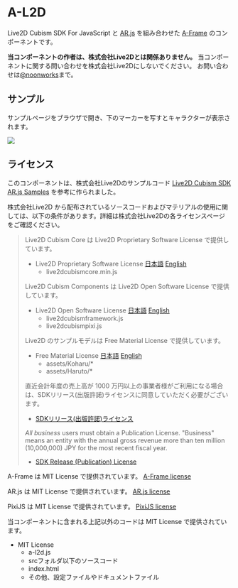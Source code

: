﻿# A-L2D

Live2D Cubism SDK For JavaScript と
[AR.js](https://github.com/jeromeetienne/AR.js)
を組み合わせた
[A-Frame](https://aframe.io/) のコンポーネントです。

**当コンポーネントの作者は、株式会社Live2Dとは関係ありません。**
当コンポーネントに関する問い合わせを株式会社Live2Dにしないでください。
お問い合わせは[@noonworks](https://twitter.com/noonworks)まで。

## サンプル

サンプルページをブラウザで開き、下のマーカーを写すとキャラクターが表示されます。

<img src="https://github.com/noonworks/a-l2d/HIRO.png">

## ライセンス

このコンポーネントは、株式会社Live2Dのサンプルコード
[Live2D Cubism SDK AR.js Samples](https://github.com/Live2D/CubismARjsSample)
を参考に作られました。

株式会社Live2D から配布されているソースコードおよびマテリアルの使用に関しては、以下の条件があります。詳細は株式会社Live2Dの各ライセンスページをご確認ください。

> Live2D Cubism Core は Live2D Proprietary Software License で提供しています。
>
> - Live2D Proprietary Software License
> [日本語](http://www.live2d.com/eula/live2d-proprietary-software-license-agreement_jp.html)
> [English](http://www.live2d.com/eula/live2d-proprietary-software-license-agreement_en.html)
>   - live2dcubismcore.min.js
>
> Live2D Cubism Components は Live2D Open Software License で提供しています。
>
> - Live2D Open Software License
> [日本語](http://www.live2d.com/eula/live2d-open-software-license-agreement_jp.html)
> [English](http://www.live2d.com/eula/live2d-open-software-license-agreement_en.html)
>   - live2dcubismframework.js
>   - live2dcubismpixi.js
>
> Live2D のサンプルモデルは Free Material License で提供しています。
>
> - Free Material License
> [日本語](http://www.live2d.com/eula/live2d-free-material-license-agreement_jp.html)
> [English](http://www.live2d.com/eula/live2d-free-material-license-agreement_en.html)
>   - assets/Koharu/*
>   - assets/Haruto/*
>
> 直近会計年度の売上高が 1000 万円以上の事業者様がご利用になる場合は、SDKリリース(出版許諾)ライセンスに同意していただく必要がございます。
>
> - [SDKリリース(出版許諾)ライセンス](http://www.live2d.com/ja/products/releaselicense)
>
> *All business* users must obtain a Publication License. "Business" means an entity  with the annual gross revenue more than ten million (10,000,000) JPY for the most recent fiscal year.
>
> - [SDK Release (Publication) License](http://www.live2d.com/en/products/releaselicense)

A-Frame は MIT License で提供されています。
[A-Frame license](https://github.com/aframevr/aframe/blob/master/LICENSE)

AR.js は MIT License で提供されています。
[AR.js license](https://github.com/jeromeetienne/AR.js/blob/master/LICENSE.txt)

PixiJS は MIT License で提供されています。
[PixiJS license](https://github.com/pixijs/pixi.js/blob/dev/LICENSE)

当コンポーネントに含まれる上記以外のコードは MIT License で提供されています。

- MIT License
  - a-l2d.js
  - srcフォルダ以下のソースコード
  - index.html
  - その他、設定ファイルやドキュメントファイル
